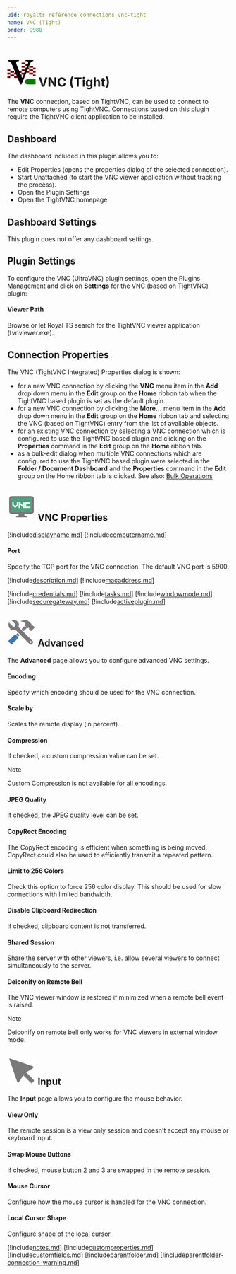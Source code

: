 ```yaml
---
uid: royalts_reference_connections_vnc-tight
name: VNC (Tight)
order: 9980
---
```


# ![](/r2022/images/RoyalTS/Plugins/Connections/VncTight/SVG_PluginIcon_32.svg#img_header) VNC (Tight)
The **VNC** connection, based on TightVNC, can be used to connect to remote computers using [TightVNC](http://www.tightvnc.com/). Connections based on this plugin require the TightVNC client application to be installed.

## Dashboard
The dashboard included in this plugin allows you to:
- Edit Properties (opens the properties dialog of the selected connection).
- Start Unattached (to start the VNC viewer application without tracking the process).
- Open the Plugin Settings
- Open the TightVNC homepage

## Dashboard Settings
This plugin does not offer any dashboard settings.

## Plugin Settings
To configure the VNC (UltraVNC) plugin settings, open the Plugins Management and click on **Settings** for the VNC (based on TightVNC) plugin:

#### Viewer Path
Browse or let Royal TS search for the TightVNC viewer application (tvnviewer.exe).

## Connection Properties
The VNC (TightVNC Integrated) Properties dialog is shown:

- for a new VNC connection by clicking the **VNC** menu item in the **Add** drop down menu in the **Edit** group on the **Home** ribbon tab when the TightVNC based plugin is set as the default plugin.
- for a new VNC connection by clicking the **More...** menu item in the **Add** drop down menu in the **Edit** group on the **Home** ribbon tab and selecting the VNC (based on TightVNC) entry from the list of available objects.
- for an existing VNC connection by selecting a VNC connection which is configured to use the TightVNC based plugin and clicking on the **Properties** command in the **Edit** group on the **Home** ribbon tab.
- as a bulk-edit dialog when multiple VNC connections which are configured to use the TightVNC based plugin were selected in the **Folder / Document Dashboard** and the **Properties** command in the **Edit** group on the Home ribbon tab is clicked. See also: [Bulk Operations](xref:royalts_tutorials_bulk)

## ![](/r2022/images/RoyalTS/Plugins/Connections/VncTight/SVG_PluginIconConnection_32.svg#img_header) VNC Properties
[!include[displayname.md](~/royalts/_shared/displayname.md)]
[!include[computername.md](~/royalts/_shared/computername.md)]

#### Port
Specify the TCP port for the VNC connection. The default VNC port is 5900.

[!include[description.md](~/royalts/_shared/description.md)]
[!include[macaddress.md](~/royalts/_shared/macaddress.md)]

[!include[credentials.md](~/royalts/_shared/credentials.md)]
[!include[tasks.md](~/royalts/_shared/tasks.md)]
[!include[windowmode.md](~/royalts/_shared/windowmode.md)]
[!include[securegateway.md](~/royalts/_shared/securegateway.md)]
[!include[activeplugin.md](~/royalts/_shared/activeplugin.md)]

## ![](/r2022/images/RoyalTS/Plugins/Connections/VncTight/SVG_PageAdvanced_32.svg#img_header) Advanced
The **Advanced** page allows you to configure advanced VNC settings.

#### Encoding
Specify which encoding should be used for the VNC connection.

#### Scale by
Scales the remote display (in percent).

#### Compression
If checked, a custom compression value can be set.

> [!Note]
> Custom Compression is not available for all encodings.

#### JPEG Quality
If checked, the JPEG quality level can be set.

#### CopyRect Encoding
The CopyRect encoding is efficient when something is being moved. CopyRect could also be used to efficiently transmit a repeated pattern.

#### Limit to 256 Colors
Check this option to force 256 color display. This should be used for slow connections with limited bandwidth.

#### Disable Clipboard Redirection
If checked, clipboard content is not transferred.

#### Shared Session
Share the server with other viewers, i.e. allow several viewers to connect simultaneously to the server.

#### Deiconify on Remote Bell
The VNC viewer window is restored if minimized when a remote bell event is raised.

> [!Note]
> Deiconify on remote bell only works for VNC viewers in external window mode.

## ![](/r2022/images/RoyalTS/Plugins/Connections/VncTight/SVG_PageInput_32.svg#img_header) Input
The **Input** page allows you to configure the mouse behavior.

#### View Only
The remote session is a view only session and doesn't accept any mouse or keyboard input.

#### Swap Mouse Buttons
If checked, mouse button 2 and 3 are swapped in the remote session.

#### Mouse Cursor
Configure how the mouse cursor is handled for the VNC connection.

#### Local Cursor Shape
Configure shape of the local cursor.

[!include[notes.md](~/royalts/_shared/notes.md)]
[!include[customproperties.md](~/royalts/_shared/customproperties.md)]
[!include[customfields.md](~/royalts/_shared/customfields.md)]
[!include[parentfolder.md](~/royalts/_shared/parentfolder.md)]
[!include[parentfolder-connection-warning.md](~/royalts/_shared/parentfolder-connection-warning.md)]
